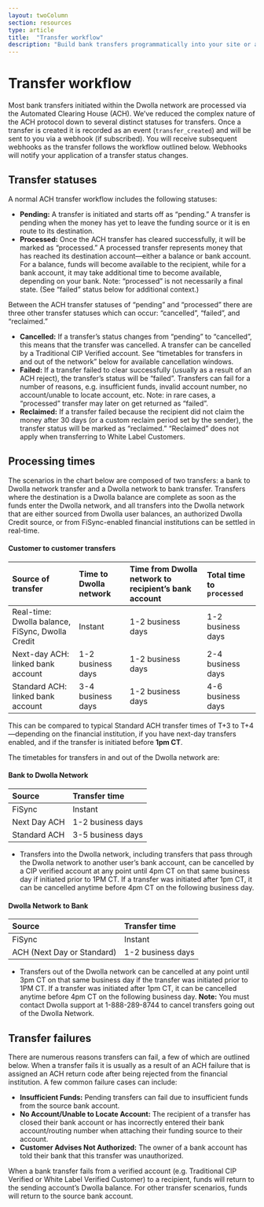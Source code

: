 ```yaml
---
layout: twoColumn
section: resources
type: article
title:  "Transfer workflow"
description: "Build bank transfers programmatically into your site or app. Get to know the ACH transfer process, including transfer statuses and processing times."
---
```


# Transfer workflow

Most bank transfers initiated within the Dwolla network are processed via the Automated Clearing House (ACH). We’ve reduced the complex nature of the ACH protocol down to several distinct statuses for transfers. Once a transfer is created it is recorded as an event (`transfer_created`) and will be sent to you via a webhook (if subscribed). You will receive subsequent webhooks as the transfer follows the workflow outlined below. Webhooks will notify your application of a transfer status changes.

## Transfer statuses

A normal ACH transfer workflow includes the following statuses:

- **Pending:** A transfer is initiated and starts off as “pending.” A transfer is pending when the money has yet to leave the funding source or it is en route to its destination.
- **Processed:** Once the ACH transfer has cleared successfully, it will be marked as “processed.” A processed transfer represents money that has reached its destination account—either a balance or bank account. For a balance, funds will become available to the recipient, while for a bank account, it may take additional time to become available, depending on your bank. Note: “processed” is not necessarily a final state. (See “failed” status below for additional context.)

Between the ACH transfer statuses of “pending” and “processed” there are three other transfer statuses which can occur: “cancelled”, “failed”, and “reclaimed.” 

- **Cancelled:** If a transfer’s status changes from “pending” to “cancelled”, this means that the transfer was cancelled. A transfer can be cancelled by a Traditional CIP Verified account. See “timetables for transfers in and out of the network” below for available cancellation windows.
- **Failed:** If a transfer failed to clear successfully (usually as a result of an ACH reject), the transfer’s status will be “failed”. Transfers can fail for a number of reasons, e.g. insufficient funds, invalid account number, no account/unable to locate account, etc. Note: in rare cases, a “processed” transfer may later on get returned as “failed”.
- **Reclaimed:** If a transfer failed because the recipient did not claim the money after 30 days (or a custom reclaim period set by the sender), the transfer status will be marked as “reclaimed.” “Reclaimed” does not apply when transferring to White Label Customers.

## Processing times
The scenarios in the chart below are composed of two transfers: a bank to Dwolla network transfer and a Dwolla network to bank transfer. Transfers where the destination is a Dwolla balance are complete as soon as the funds enter the Dwolla network, and all transfers into the Dwolla network that are either sourced from Dwolla user balances, an authorized Dwolla Credit source, or from FiSync-enabled financial institutions can be settled in real-time.

#### Customer to customer transfers

| Source of transfer | Time to Dwolla network | Time from Dwolla network to recipient’s bank account | Total time to `processed` |
|:------------- |:--------------|:------|:-----|
| Real-time: Dwolla balance, FiSync, Dwolla Credit | Instant | 1-2 business days | 1-2 business days |
| Next-day ACH: linked bank account | 1-2 business days | 1-2 business days | 2-4 business days |
| Standard ACH: linked bank account | 3-4 business days | 1-2 business days | 4-6 business days |

This can be compared to typical Standard ACH transfer times of T+3 to T+4—depending on the financial institution, if you have next-day transfers enabled, and if the transfer is initiated before **1pm CT**.

The timetables for transfers in and out of the Dwolla network are:

#### Bank to Dwolla Network

| Source        | Transfer time     |
|:------------- |:----------------- |
| FiSync        | Instant           |
| Next Day ACH  | 1-2 business days |
| Standard ACH  | 3-5 business days |

* Transfers into the Dwolla network, including transfers that pass through the Dwolla network to another user’s bank account, can be cancelled by a CIP verified account at any point until 4pm CT on that same business day if initiated prior to 1PM CT. If a transfer was initiated after 1pm CT, it can be cancelled anytime before 4pm CT on the following business day.

#### Dwolla Network to Bank

| Source                     | Transfer time     |
|:-------------------------- |:----------------- |
| FiSync                     | Instant           |
| ACH (Next Day or Standard) | 1-2 business days |

* Transfers out of the Dwolla network can be cancelled at any point until 3pm CT on that same business day if the transfer was initiated prior to 1PM CT. If a transfer was initiated after 1pm CT, it can be cancelled anytime before 4pm CT on the following business day. **Note:** You must contact Dwolla support at 1-888-289-8744 to cancel transfers going out of the Dwolla Network.

## Transfer failures

There are numerous reasons transfers can fail, a few of which are outlined below. When a transfer fails it is usually as a result of an ACH failure that is assigned an ACH return code after being rejected from the financial institution. A few common failure cases can include: 

- **Insufficient Funds:** Pending transfers can fail due to insufficient funds from the source bank account. 
- **No Account/Unable to Locate Account:** The recipient of a transfer has closed their bank account or has incorrectly entered their bank account/routing number when attaching their funding source to their account.
- **Customer Advises Not Authorized:** The owner of a bank account has told their bank that this transfer was unauthorized.

When a bank transfer fails from a verified account (e.g. Traditional CIP Verified or White Label Verified Customer) to a recipient, funds will return to the sending account’s Dwolla balance. For other transfer scenarios, funds will return to the source bank account.